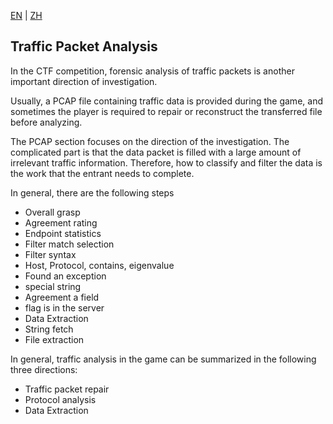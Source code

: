 [EN](./introduction.md) | [ZH](./introduction-zh.md)
## Traffic Packet Analysis


In the CTF competition, forensic analysis of traffic packets is another important direction of investigation.


Usually, a PCAP file containing traffic data is provided during the game, and sometimes the player is required to repair or reconstruct the transferred file before analyzing.


The PCAP section focuses on the direction of the investigation. The complicated part is that the data packet is filled with a large amount of irrelevant traffic information. Therefore, how to classify and filter the data is the work that the entrant needs to complete.


In general, there are the following steps


- Overall grasp
- Agreement rating
- Endpoint statistics
- Filter match selection
- Filter syntax
- Host, Protocol, contains, eigenvalue
- Found an exception
- special string
- Agreement a field
- flag is in the server
- Data Extraction
- String fetch
- File extraction


In general, traffic analysis in the game can be summarized in the following three directions:


- Traffic packet repair
- Protocol analysis
- Data Extraction





